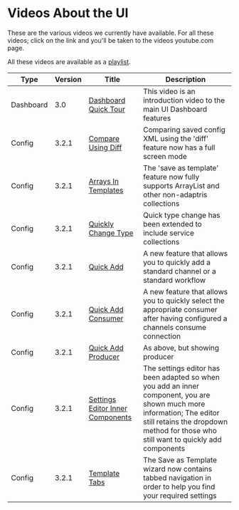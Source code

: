 # Videos About the UI

These are the various videos we currently have available. For all these videos; click on the link and you'll be taken to the videos youtube.com page.

All these videos are available as a [playlist][AllPlaylist].

| Type | Version | Title | Description |
|----|----|----|----|
| Dashboard | 3.0 | [Dashboard Quick Tour][DashboardQuickTour] | This video is an introduction video to the main UI Dashboard features |
| Config | 3.2.1 | [Compare Using Diff][ConfigDiff] | Comparing saved config XML using the 'diff' feature now has a full screen mode |
| Config | 3.2.1 | [Arrays In Templates][ConfigArrayTemplate] | The 'save as template' feature now fully supports ArrayList and other non-adaptris collections |
| Config | 3.2.1 | [Quickly Change Type][ConfigChangeType] |  Quick type change has been extended to include service collections |
| Config | 3.2.1 | [Quick Add][ConfigQuickAdd] |  A new feature that allows you to quickly add a standard channel or a standard workflow |
| Config | 3.2.1 | [Quick Add Consumer][ConfigConsumerAdd] | A new feature that allows you to quickly select the appropriate consumer after having configured a channels consume connection |
| Config | 3.2.1 | [Quick Add Producer][ConfigProducerAdd] | As above, but showing producer |
| Config | 3.2.1 | [Settings Editor Inner Components][ConfigSettingsEditorInner] | The settings editor has been adapted so when you add an inner component, you are shown much more information; The editor still retains the dropdown method for those who still want to quickly add components |
| Config | 3.2.1 | [Template Tabs][ConfigTemplateTabs] |  The Save as Template wizard now contains tabbed navigation in order to help you find your required settings |

[AllPlaylist]: https://www.youtube.com/watch?v=HBrhSDzs0u0&list=PLmx3fccco3N7DCan4Kzb-u-PUQgsgJa_w
[DashboardQuickTour]: https://www.youtube.com/watch?v=HBrhSDzs0u0
[ConfigDiff]: https://www.youtube.com/watch?v=Hp8yjz8rWYE
[ConfigArrayTemplate]: https://www.youtube.com/watch?v=JUIcXwdNbMw
[ConfigChangeType]: https://www.youtube.com/watch?v=54Lb5MWe5v4
[ConfigQuickAdd]: https://www.youtube.com/watch?v=4hNxYsN5tbQ
[ConfigConsumerAdd]: https://www.youtube.com/watch?v=GKpqbce2nJE
[ConfigProducerAdd]: https://www.youtube.com/watch?v=qt3eTul6rCg
[ConfigSettingsEditorInner]: https://www.youtube.com/watch?v=FSQtbEF20RQ
[ConfigTemplateTabs]: https://www.youtube.com/watch?v=9O1H1i91pvc
